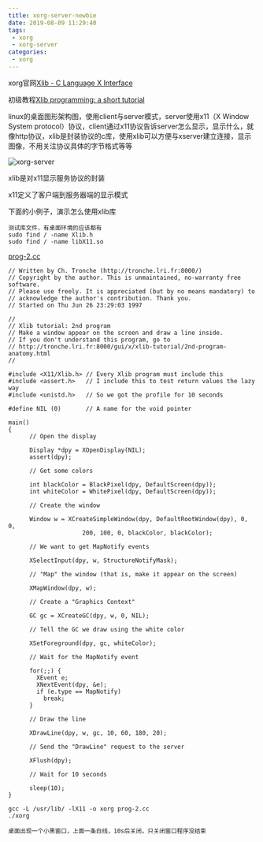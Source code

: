 ```yaml
---
title: xorg-server-newbie
date: 2019-08-09 11:29:40
tags:
 - xorg
 - xorg-server
categories:
 - xorg
---
```


xorg官网[Xlib - C Language X Interface](https://www.x.org/releases/X11R7.7/doc/libX11/libX11/libX11.html#Introduction_to_Xlib)

初级教程[Xlib programming: a short tutorial](https://tronche.com/gui/x/xlib-tutorial/)

linux的桌面图形架构图，使用client与server模式，server使用x11（X Window System protocol）协议，client通过x11协议告诉server怎么显示，显示什么，就像http协议，xlib是封装协议的c库，使用xlib可以方便与xserver建立连接，显示图像，不用关注协议具体的字节格式等等

![xorg-server](xorg-server.png)

xlib是对x11显示服务协议的封装

x11定义了客户端到服务器端的显示模式

下面的小例子，演示怎么使用xlib库

```
测试库文件，有桌面环境的应该都有
sudo find / -name Xlib.h
sudo find / -name libX11.so
```

[prog-2.cc](https://tronche.com/gui/x/xlib-tutorial/prog-2.cc)
```
// Written by Ch. Tronche (http://tronche.lri.fr:8000/)
// Copyright by the author. This is unmaintained, no-warranty free software. 
// Please use freely. It is appreciated (but by no means mandatory) to
// acknowledge the author's contribution. Thank you.
// Started on Thu Jun 26 23:29:03 1997

//
// Xlib tutorial: 2nd program
// Make a window appear on the screen and draw a line inside.
// If you don't understand this program, go to
// http://tronche.lri.fr:8000/gui/x/xlib-tutorial/2nd-program-anatomy.html
//

#include <X11/Xlib.h> // Every Xlib program must include this
#include <assert.h>   // I include this to test return values the lazy way
#include <unistd.h>   // So we got the profile for 10 seconds

#define NIL (0)       // A name for the void pointer

main()
{
      // Open the display

      Display *dpy = XOpenDisplay(NIL);
      assert(dpy);

      // Get some colors

      int blackColor = BlackPixel(dpy, DefaultScreen(dpy));
      int whiteColor = WhitePixel(dpy, DefaultScreen(dpy));

      // Create the window

      Window w = XCreateSimpleWindow(dpy, DefaultRootWindow(dpy), 0, 0, 
				     200, 100, 0, blackColor, blackColor);

      // We want to get MapNotify events

      XSelectInput(dpy, w, StructureNotifyMask);

      // "Map" the window (that is, make it appear on the screen)

      XMapWindow(dpy, w);

      // Create a "Graphics Context"

      GC gc = XCreateGC(dpy, w, 0, NIL);

      // Tell the GC we draw using the white color

      XSetForeground(dpy, gc, whiteColor);

      // Wait for the MapNotify event

      for(;;) {
	    XEvent e;
	    XNextEvent(dpy, &e);
	    if (e.type == MapNotify)
		  break;
      }

      // Draw the line
      
      XDrawLine(dpy, w, gc, 10, 60, 180, 20);

      // Send the "DrawLine" request to the server

      XFlush(dpy);

      // Wait for 10 seconds

      sleep(10);
}
```

```
gcc -L /usr/lib/ -lX11 -o xorg prog-2.cc
./xorg

桌面出现一个小黑窗口，上面一条白线，10s后关闭，只关闭窗口程序没结束
```